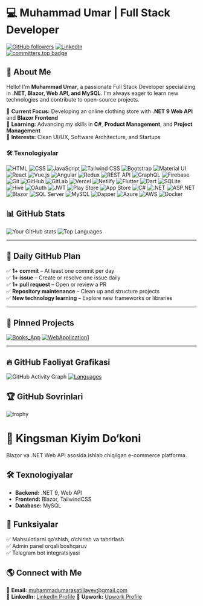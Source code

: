 # 💻 Muhammad Umar | Full Stack Developer 

[![GitHub followers](https://img.shields.io/github/followers/CodesByUmar?style=social)](https://github.com/CodesByUmar)
[![LinkedIn](https://img.shields.io/badge/LinkedIn-Connect-blue)](https://www.linkedin.com/in/muhammadumar-asatillayev/) <br>
[![committers.top badge](https://user-badge.committers.top/uzbekistan/CodesByUmar.svg)](https://user-badge.committers.top/uzbekistan/CodesByUmar)


## 🚀 About Me
Hello! I'm **Muhammad Umar**, a passionate Full Stack Developer specializing in **.NET, Blazor, Web API, and MySQL**. I'm always eager to learn new technologies and contribute to open-source projects.

🔹 **Current Focus:** Developing an online clothing store with **.NET 9 Web API** and **Blazor Frontend**  
🔹 **Learning:** Advancing my skills in **C#**, **Product Management**, and **Project Management**  
🔹 **Interests:** Clean UI/UX, Software Architecture, and Startups

### 🛠 Texnologiyalar 
![HTML](https://img.shields.io/badge/-HTML5-E34F26?style=flat-square&logo=html5&logoColor=white)  ![CSS](https://img.shields.io/badge/-CSS3-1572B6?style=flat-square&logo=css3&logoColor=white)  ![JavaScript](https://img.shields.io/badge/-JavaScript-F7DF1E?style=flat-square&logo=javascript&logoColor=black)  ![Tailwind CSS](https://img.shields.io/badge/-TailwindCSS-38B2AC?style=flat-square&logo=tailwind-css&logoColor=white)  ![Bootstrap](https://img.shields.io/badge/-Bootstrap-7952B3?style=flat-square&logo=bootstrap&logoColor=white)  ![Material UI](https://img.shields.io/badge/-MaterialUI-0081CB?style=flat-square&logo=material-ui&logoColor=white) ![React](https://img.shields.io/badge/-React-61DAFB?style=flat-square&logo=react&logoColor=black)  ![Vue.js](https://img.shields.io/badge/-Vue.js-4FC08D?style=flat-square&logo=vue.js&logoColor=white) ![Angular](https://img.shields.io/badge/-Angular-DD0031?style=flat-square&logo=angular&logoColor=white)  ![Redux](https://img.shields.io/badge/-Redux-764ABC?style=flat-square&logo=redux&logoColor=white)  ![REST API](https://img.shields.io/badge/-RESTAPI-02569B?style=flat-square&logo=api&logoColor=white)  ![GraphQL](https://img.shields.io/badge/-GraphQL-E10098?style=flat-square&logo=graphql&logoColor=white)  ![Firebase](https://img.shields.io/badge/-Firebase-FFCA28?style=flat-square&logo=firebase&logoColor=black)  ![Git](https://img.shields.io/badge/-Git-F05032?style=flat-square&logo=git&logoColor=white)  ![GitHub](https://img.shields.io/badge/-GitHub-181717?style=flat-square&logo=github&logoColor=white)  ![GitLab](https://img.shields.io/badge/-GitLab-FC6D26?style=flat-square&logo=gitlab&logoColor=white)  ![Vercel](https://img.shields.io/badge/-Vercel-000000?style=flat-square&logo=vercel&logoColor=white)  ![Netlify](https://img.shields.io/badge/-Netlify-00C7B7?style=flat-square&logo=netlify&logoColor=white)  ![Flutter](https://img.shields.io/badge/-Flutter-02569B?style=flat-square&logo=flutter&logoColor=white)  ![Dart](https://img.shields.io/badge/-Dart-0175C2?style=flat-square&logo=dart&logoColor=white)  ![SQLite](https://img.shields.io/badge/-SQLite-003B57?style=flat-square&logo=sqlite&logoColor=white)  ![Hive](https://img.shields.io/badge/-Hive-FFD700?style=flat-square&logo=hive&logoColor=black)  ![OAuth](https://img.shields.io/badge/-OAuth-1A237E?style=flat-square&logo=auth0&logoColor=white)  ![JWT](https://img.shields.io/badge/-JWT-000000?style=flat-square&logo=json-web-tokens&logoColor=white)  ![Play Store](https://img.shields.io/badge/-PlayStore-34A853?style=flat-square&logo=google-play&logoColor=white)  ![App Store](https://img.shields.io/badge/-AppStore-0D96F6?style=flat-square&logo=app-store&logoColor=white)  ![C#](https://img.shields.io/badge/-C%23-239120?style=flat-square&logo=c-sharp&logoColor=white)  ![.NET](https://img.shields.io/badge/-.NET-512BD4?style=flat-square&logo=dotnet&logoColor=white)  ![ASP.NET](https://img.shields.io/badge/-ASP.NET-512BD4?style=flat-square&logo=dotnet&logoColor=white)  ![Blazor](https://img.shields.io/badge/-Blazor-512BD4?style=flat-square&logo=blazor&logoColor=white)  ![SQL Server](https://img.shields.io/badge/-SQLServer-CC2927?style=flat-square&logo=microsoft-sql-server&logoColor=white)  ![MySQL](https://img.shields.io/badge/-MySQL-4479A1?style=flat-square&logo=mysql&logoColor=white)  ![Dapper](https://img.shields.io/badge/-Dapper-3178C6?style=flat-square&logo=csharp&logoColor=white) ![Azure](https://img.shields.io/badge/-Azure-0078D4?style=flat-square&logo=microsoft-azure&logoColor=white)  ![AWS](https://img.shields.io/badge/-AWS-FF9900?style=flat-square&logo=amazon-aws&logoColor=black)  ![Docker](https://img.shields.io/badge/-Docker-2496ED?style=flat-square&logo=docker&logoColor=white)



## 📊 GitHub Stats
![Your GitHub stats](https://github-readme-stats.vercel.app/api?username=CodesByUmar&show_icons=true&theme=radical)
![Top Languages](https://github-readme-stats.vercel.app/api/top-langs/?username=CodesByUmar&layout=compact&theme=radical)

---

## 📆 Daily GitHub Plan
✅ **1+ commit** – At least one commit per day  
✅ **1+ issue** – Create or resolve one issue daily  
✅ **1+ pull request** – Open or review a PR  
✅ **Repository maintenance** – Clean up and structure projects  
✅ **New technology learning** – Explore new frameworks or libraries

---

## 📌 Pinned Projects
[![Books_App](https://github-readme-stats.vercel.app/api/pin/?username=CodesByUmar&repo=Books_App)](https://github.com/CodesByUmar/Books_App)
[![WebApplication1](https://github-readme-stats.vercel.app/api/pin/?username=CodesByUmar&repo=WebApplication1)](https://github.com/CodesByUmar/WebApplication1)


---


## 🔥 GitHub Faoliyat Grafikasi
![GitHub Activity Graph](https://github-readme-activity-graph.vercel.app/graph?username=CodesByUmar&theme=react-dark)
[![Languages](https://github-readme-stats.vercel.app/api/top-langs/?username=ErickCHIN000&langs_count=10&theme=gruvbox)](https://github.com/ErickCHIN000)


## 🏆 GitHub Sovrinlari
![trophy](https://github-profile-trophy.vercel.app/?username=CodesByUmar&theme=onedark)




# 🛒 Kingsman Kiyim Do‘koni
Blazor va .NET Web API asosida ishlab chiqilgan e-commerce platforma.

## 🛠 Texnologiyalar
- **Backend:** .NET 9, Web API
- **Frontend:** Blazor, TailwindCSS
- **Database:** MySQL

## 🚀 Funksiyalar
✅ Mahsulotlarni qo‘shish, o‘chirish va tahrirlash  
✅ Admin panel orqali boshqaruv  
✅ Telegram bot integratsiyasi  



## 🌎 Connect with Me
📩 **Email:** muhammadumarasatillayev@gmail.com  
💼 **LinkedIn:** [LinkedIn Profile](https://www.linkedin.com/in/muhammadumar-asatillayev/)
🚀 **Upwork:** [Upwork Profile](https://www.upwork.com/freelancers/~014b842cbbec53146a?mp_source=share)

































































